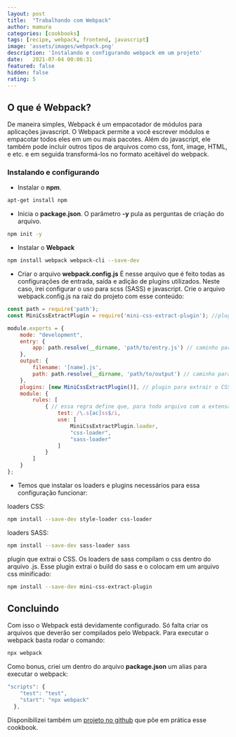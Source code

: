 ```yaml
---
layout: post
title:  "Trabalhando com Webpack"
author: mamura
categories: [cookbooks]
tags: [recipe, webpack, frontend, javascript]
image: 'assets/images/webpack.png'
description: 'Instalando e configurando webpack em um projeto'
date:   2021-07-04 00:06:31
featured: false
hidden: false
rating: 5
---
```


## O que é Webpack?

De maneira simples, Webpack é um empacotador de módulos para aplicações javascript. O Webpack permite a você escrever módulos e empacotar todos eles em um ou mais pacotes. Além do javascript, ele também pode incluir outros tipos de arquivos como css, font, image, HTML, e etc. e em seguida transformá-los no formato aceitável do webpack.

### Instalando e configurando

- Instalar o **npm**.

``` bash
apt-get install npm
```

- Inicia o **package.json**.
O parâmetro **-y** pula as perguntas de criação do arquivo.

``` bash
npm init -y
```

- Instalar o **Webpack**

``` bash
npm install webpack webpack-cli --save-dev
```

- Criar o arquivo **webpack.config.js**
É nesse arquivo que é feito todas as configurações de entrada, saída e adição de plugins utilizados. Neste caso, irei configurar o uso para scss (SASS) e javascript. Crie o arquivo webpack.config.js na raiz do projeto com esse conteúdo:

``` javascript
const path = require('path');
const MiniCssExtractPlugin = require('mini-css-extract-plugin'); //plugin para exportar o css

module.exports = {
    mode: "development",
    entry: {
        app: path.resolve(__dirname, 'path/to/entry.js') // caminho para a entrada do arquivo JS
    },
    output: {
        filename: '[name].js',
        path: path.resolve(__dirname, 'path/to/output') // caminho para a pasta em que os arquivos serão exportados
    },
    plugins: [new MiniCssExtractPlugin()], // plugin para extrair o CSS
    module: {
        rules: [
            { // essa regra define que, para todo arquivo com a extensão .scss ou sass, serão usado os esses modulos para exportar esses arquivos.
                test: /\.s[ac]ss$/i,
                use: [
                    MiniCssExtractPlugin.loader,
                    "css-loader",
                    "sass-loader"
                ]
            }
        ]
    }
};
```

- Temos que instalar os loaders e plugins necessários para essa configuração funcionar:

loaders CSS:

``` bash
npm install --save-dev style-loader css-loader
```

loaders SASS:

``` bash
npm install --save-dev sass-loader sass
```

plugin que extrai o CSS. Os loaders de sass compilam o css dentro do arquivo .js. Esse plugin extrai o build do sass e o colocam em um arquivo css minificado:

``` bash
npm install --save-dev mini-css-extract-plugin
```

## Concluindo

Com isso o Webpack está devidamente configurado. Só falta criar os arquivos que deverão ser compilados pelo Webpack. Para executar o webpack basta rodar o comando:

``` bash
npx webpack
```

Como bonus, criei um dentro do arquivo **package.json** um alias para executar o webpack:

``` javascript
"scripts": {
    "test": "test",
    "start": "npx webpack"
  },
```

Disponibilizei também um <a href="https://github.com/mamura/cookbook-webpack">projeto no github</a> que põe em prática esse cookbook.
